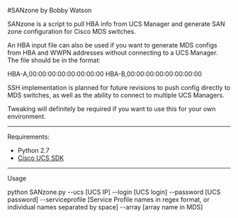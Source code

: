 #SANzone
by Bobby Watson


SANzone is a script to pull HBA info from UCS Manager and generate SAN zone configuration for Cisco MDS switches.

An HBA input file can also be used if you want to generate MDS configs from HBA and WWPN addresses without connecting to a UCS Manager. The file should be in the format:

HBA-A,00:00:00:00:00:00:00:00
HBA-B,00:00:00:00:00:00:00:00

SSH implementation is planned for future revisions to push config directly to MDS switches, as well as the ability to connect to multiple UCS Managers.

Tweaking will definitely be required if you want to use this for your own environment.

-----------------
Requirements:

- Python 2.7
- [Cisco UCS SDK](https://communities.cisco.com/docs/DOC-37174)
-----------------
Usage

python SANzone.py --ucs [UCS IP] --login [UCS login] --password [UCS password] --serviceprofile [Service Profile names in regex format, or individual names separated by space] --array [array name in MDS]
